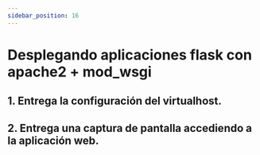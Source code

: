 ```yaml
---
sidebar_position: 16
---
```


# Desplegando aplicaciones flask con apache2 + mod_wsgi

## 1. Entrega la configuración del virtualhost.



## 2. Entrega una captura de pantalla accediendo a la aplicación web.

